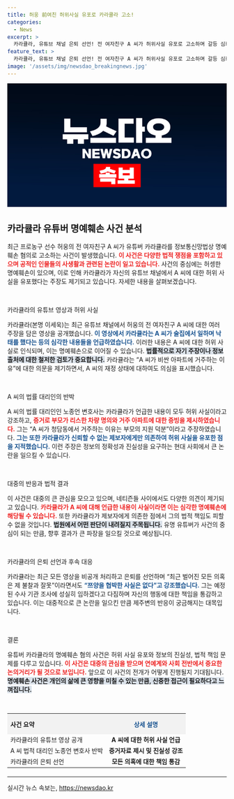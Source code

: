 ```yaml
---
title: 허웅 前여친 허위사실 유포로 카라큘라 고소!
categories:
  - News
excerpt: >
  카라큘라, 유튜브 채널 은퇴 선언! 전 여자친구 A 씨가 허위사실 유포로 고소하며 갈등 심화. 스폰서와의 논란, 잇따른 법적 대응으로 진실 공방 불붙어! 클릭하면 모든 소식을 확인하세요!
feature_text: >
  카라큘라, 유튜브 채널 은퇴 선언! 전 여자친구 A 씨가 허위사실 유포로 고소하며 갈등 심화. 스폰서와의 논란, 잇따른 법적 대응으로 진실 공방 불붙어! 클릭하면 모든 소식을 확인하세요!
image: '/assets/img/newsdao_breakingnews.jpg'
---
```


<p><img src="/assets/img/newsdao_breakingnews.jpg" alt="firstkoreanews 속보" /></p>

<h2 data-ke-size="size26">카라큘라 유튜버 명예훼손 사건 분석</h2>

<p data-ke-size="size16">최근 프로농구 선수 허웅의 전 여자친구 A 씨가 유튜버 카라큘라를 정보통신망법상 명예훼손 혐의로 고소하는 사건이 발생했습니다. <b><span style="color: #ee2323;">이 사건은 다양한 법적 쟁점을 포함하고 있으며 공적인 인물들의 사생활과 관련된 논란이 일고 있습니다.</span></b> 사건의 중심에는 허셍한 명예훼손이 있으며, 이로 인해 카라큘라가 자신의 유튜브 채널에서 A 씨에 대한 허위 사실을 유포했다는 주장도 제기되고 있습니다. 자세한 내용을 살펴보겠습니다.</p>

<p data-ke-size="size16">&nbsp;</p>

<p>카라큘라의 유튜브 영상과 허위 사실</p>

<p data-ke-size="size16">카라큘라(본명 이세욱)는 최근 유튜브 채널에서 허웅의 전 여자친구 A 씨에 대한 여러 주장을 담은 영상을 공개했습니다. <b><span style="color: #1a5490;">이 영상에서 카라큘라는 A 씨가 술집에서 일하며 낙태를 했다는 등의 심각한 내용들을 언급하였습니다.</span></b> 이러한 내용은 A 씨에 대한 허위 사실로 인식되며, 이는 명예훼손으로 이어질 수 있습니다. <b><span style="background-color: #21538527;">법률적으로 자기 주장이나 정보 출처에 대한 철저한 검토가 중요합니다.</span></b> 카라큘라는 “A 씨가 비싼 아파트에 거주하는 이유”에 대한 의문을 제기하면서, A 씨의 재정 상태에 대하여도 의심을 표시했습니다.</p>

<p data-ke-size="size16">&nbsp;</p>

<p>A 씨의 법률 대리인의 반박</p>

<p data-ke-size="size16">A 씨의 법률 대리인인 노종언 변호사는 카라큘라가 언급한 내용이 모두 허위 사실이라고 강조하고, <b><span style="color: #ee2323;">증거로 부모가 리스한 차량 명의와 거주 아파트에 대한 증빙을 제시하였습니다.</span></b> 그는 “A 씨가 청담동에서 거주하는 이유는 부모의 지원 덕분”이라고 주장하였습니다. <b><span style="color: #1a5490;">그는 또한 카라큘라가 신뢰할 수 없는 제보자에게만 의존하여 허위 사실을 유포한 점을 지적했습니다.</span></b> 이런 주장은 정보의 정확성과 진실성을 요구하는 현대 사회에서 큰 논란을 일으킬 수 있습니다.</p>

<p data-ke-size="size16">&nbsp;</p>

<p>대중의 반응과 법적 결과</p>

<p data-ke-size="size16">이 사건은 대중의 큰 관심을 모으고 있으며, 네티즌들 사이에서도 다양한 의견이 제기되고 있습니다. <b><span style="color: #ee2323;">카라큘라가 A 씨에 대해 언급한 내용이 사실이라면 이는 심각한 명예훼손에 해당될 수 있습니다.</span></b> 또한 카라큘라가 제보자에게 의존한 점에서 그의 법적 책임도 피할 수 없을 것입니다. <b><span style="background-color: #21538527;">법원에서 어떤 판단이 내려질지 주목됩니다.</span></b> 유명 유튜버가 사건의 중심이 되는 만큼, 향후 결과가 큰 파장을 일으킬 것으로 예상됩니다.</p>

<p data-ke-size="size16">&nbsp;</p>

<p>카라큘라의 은퇴 선언과 후속 대응</p>

<p data-ke-size="size16">카라큘라는 최근 모든 영상을 비공개 처리하고 은퇴를 선언하며 “최근 벌어진 모든 의혹은 제 불찰과 잘못”이라면서도 <b><span style="color: #1a5490;">“쯔양을 협박한 사실은 없다”고 강조했습니다.</span></b> 그는 예정된 수사 기관 조사에 성실히 임하겠다고 다짐하며 자신의 행동에 대한 책임을 통감하고 있습니다. 이는 대중적으로 큰 논란을 일으킨 만큼 제주변의 반응이 궁금해지는 대목입니다.</p>

<p data-ke-size="size16">&nbsp;</p>

<p>결론</p>

<p data-ke-size="size16">유튜버 카라큘라의 명예훼손 혐의 사건은 허위 사실 유포와 정보의 진실성, 법적 책임 문제를 다루고 있습니다. <b><span style="color: #ee2323;">이 사건은 대중의 관심을 받으며 연예계와 사회 전반에서 중요한 논의거리가 될 것으로 보입니다.</span></b> 앞으로 이 사건의 전개가 어떻게 진행될지 기대됩니다. <b><span style="background-color: #21538527;">명예훼손 사건은 개인의 삶에 큰 영향을 미칠 수 있는 만큼, 신중한 접근이 필요하다고 느껴집니다.</span></b></p>

<p data-ke-size="size16">&nbsp;</p>

<table style="width:100%; border-spacing:0; border-collapse:collapse; margin-bottom:20px;">
  <tr>
    <th style="text-align: left; background-color: #f2f2f2; height: 40px;"><b>사건 요약</b></th>
    <th style="text-align: center; background-color: #f2f2f2; height: 40px;"><b><span style="color: #1a5490;">상세 설명</span></b></th>
  </tr>
  <tr>
    <td style="height: 17px;">카라큘라의 유튜브 영상 공개</td>
    <td style="text-align: center; height: 17px;"><b>A 씨에 대한 허위 사실 언급</b></td>
  </tr>
  <tr>
    <td style="height: 17px;">A 씨 법적 대리인 노종언 변호사 반박</td>
    <td style="text-align: center; height: 17px;"><b>증거자료 제시 및 진실성 강조</b></td>
  </tr>
  <tr>
    <td style="height: 17px;">카라큘라의 은퇴 선언</td>
    <td style="text-align: center; height: 17px;"><b>모든 의혹에 대한 책임 통감</b></td>
  </tr>
</table>

<hr />
실시간 뉴스 속보는, <a href="https://newsdao.kr" rel="dofollow">https://newsdao.kr</a>



